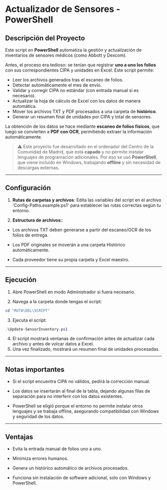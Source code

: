 # Actualizador de Sensores - PowerShell

## Descripción del Proyecto

Este script en **PowerShell** automatiza la gestión y actualización de inventarios de sensores médicos (como Abbott y Dexcom).  

Antes, el proceso era tedioso: se tenían que registrar **uno a uno los folios** con sus correspondientes CIPA y unidades en Excel. Este script permite:

- Leer los archivos generados tras el escaneo de folios.
- Detectar automáticamente el mes de envío.
- Validar y corregir CIPA no estándar (con entrada manual si es necesario).
- Actualizar la hoja de cálculo de Excel con los datos de manera automática.
- Mover los archivos TXT y PDF procesados a una carpeta de **histórico**.
- Generar un resumen final de unidades por CIPA y total de sensores.

La obtención de los datos se hace mediante **escaneo de folios físicos**, que luego se convierten a **PDF con OCR**, permitiendo extraer la información automáticamente.

> ⚠️ Este proyecto fue desarrollado en el ordenador del Centro de la Comunidad de Madrid, que está **capado** y no permite instalar lenguajes de programación adicionales. Por eso se usó **PowerShell**, que viene incluido en Windows, trabajando **offline** y sin necesidad de descargas externas.

---

## Configuración

1. **Rutas de carpetas y archivos**: Edita las variables del script en el archivo 'Config-Paths.example.ps1' para establecer las rutas correctas según tu entorno.

2. **Estructura de archivos:**: 

- Los archivos TXT deben generarse a partir del escaneo/OCR de los folios de entrega.

- Los PDF originales se moverán a una carpeta Histórico automáticamente.

- Cada proveedor tiene su propia carpeta y Excel maestro.

---

## Ejecución

1. Abre PowerShell en modo Administrador si fuera necesario.

2. Navega a la carpeta donde tengas el script:
```powershell
cd "RUTA\DEL\SCRIPT"
```

3. Ejecuta el script:
```powershell
.\Update-SensorInventory.ps1
```

4. El script mostrará ventanas de confirmación antes de actualizar cada archivo y antes de volcar datos a Excel.
5. Una vez finalizado, mostrará un resumen final de unidades procesadas.

---

## Notas importantes

- Si el script encuentra CIPA no válidos, pedirá la corrección manual.

- Los datos se insertarán al final de la tabla, dejando algunas filas de separación para no interferir con los datos existentes.

- PowerShell se eligió porque el entorno no permite instalar otros lenguajes y se trabaja offline, asegurando compatibilidad con Windows y seguridad de los datos.

---

## Ventajas

- Evita la entrada manual de folios uno a uno.

- Minimiza errores humanos.

- Genera un histórico automático de archivos procesados.

- Funciona sin instalación de software adicional, solo con Windows y PowerShell.

